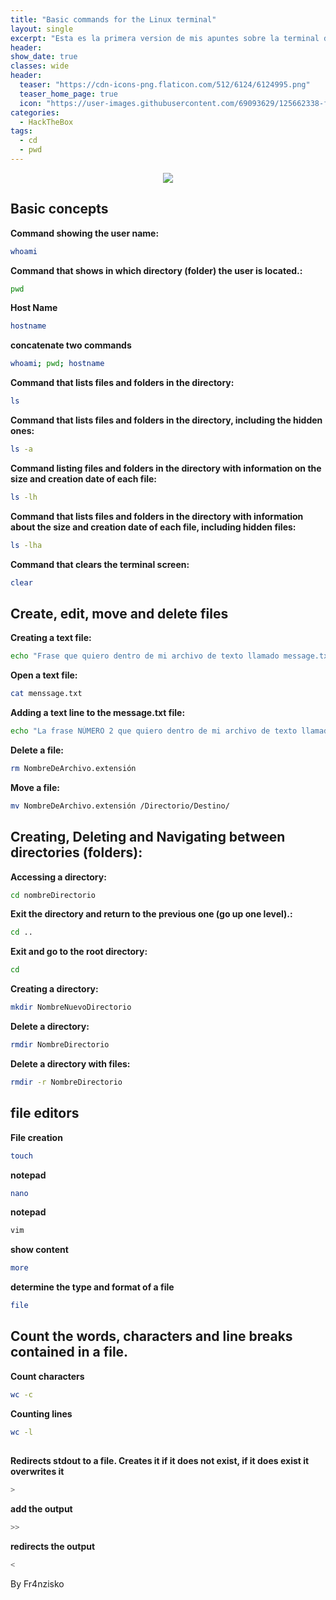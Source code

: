```yaml
---
title: "Basic commands for the Linux terminal"
layout: single
excerpt: "Esta es la primera version de mis apuntes sobre la terminal de Linux."
header:
show_date: true
classes: wide
header:
  teaser: "https://cdn-icons-png.flaticon.com/512/6124/6124995.png"
  teaser_home_page: true
  icon: "https://user-images.githubusercontent.com/69093629/125662338-fd8b3b19-3a48-4fb0-b07c-86c047265082.png"
categories:
  - HackTheBox
tags:
  - cd
  - pwd
---
```


<p align="center">
<img src="https://cdn-icons-png.flaticon.com/512/6124/6124995.png"
</p>



## Basic concepts


**Command showing the user name:**

````bash
whoami
````

**Command that shows in which directory (folder) the user is located.:**

````bash
pwd
````

**Host Name**
````bash
hostname
````

**concatenate two commands**

````bash
whoami; pwd; hostname
````


**Command that lists files and folders in the directory:**

````bash
ls
````

**Command that lists files and folders in the directory, including the hidden ones:**


````bash
ls -a
````

**Command listing files and folders in the directory with information on the size and creation date of each file:**

````bash
ls -lh
````

**Command that lists files and folders in the directory with information about the size and creation date of each file, including hidden files:**


````bash
ls -lha
````

**Command that clears the terminal screen:**

````bash
clear
````

## Create, edit, move and delete files


**Creating a text file:**


````bash
echo "Frase que quiero dentro de mi archivo de texto llamado message.txt" > message.txt
````

**Open a text file:**

````bash
cat menssage.txt
````

**Adding a text line to the message.txt file:**

````bash
echo "La frase NÚMERO 2 que quiero dentro de mi archivo de texto llamado message.txt" >> mensaje.txt
````

**Delete a file:**

````bash
rm NombreDeArchivo.extensión
````

**Move a file:**

````bash
mv NombreDeArchivo.extensión /Directorio/Destino/
````


## Creating, Deleting and Navigating between directories (folders):


**Accessing a directory:**

````bash
cd nombreDirectorio
````

**Exit the directory and return to the previous one (go up one level).:**


````bash
cd ..
````

**Exit and go to the root directory:**


````bash
cd
````
**Creating a directory:**


````bash
mkdir NombreNuevoDirectorio
````

**Delete a directory:**

````bash
rmdir NombreDirectorio
````

**Delete a directory with files:**


````bash
rmdir -r NombreDirectorio
````

## file editors

**File creation**

````bash
touch
````


**notepad**

````bash
nano
````


**notepad**

````bash
vim
````


**show content**

````bash
more
````

**determine the type and format of a file**
````bash
file
````
## Count the words, characters and line breaks contained in a file.

**Count characters**
````bash
wc -c
````


**Counting lines**
````bash
wc -l
````

##

**Redirects stdout to a file. Creates it if it does not exist, if it does exist it overwrites it**

````bash
>
````


**add the output**

````bash
>>
````


**redirects the output**

````bash
<
````

By Fr4nzisko



